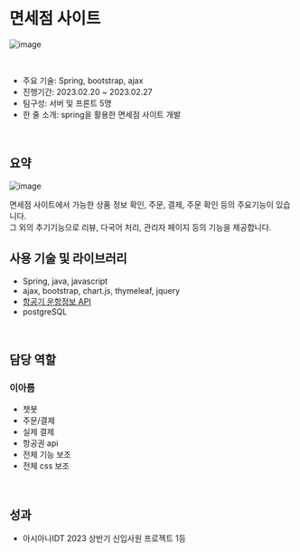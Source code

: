 # 면세점 사이트
![image](https://user-images.githubusercontent.com/72062916/226168976-9cbbef66-5a80-46ce-a5da-14035582bc65.png)

</br>

- 주요 기술: Spring, bootstrap, ajax
- 진행기간: 2023.02.20 ~ 2023.02.27
- 팀구성: 서버 및 프론트 5명
- 한 줄 소개: spring을 활용한 면세점 사이트 개발
</br>  

## **요약**
![image](https://user-images.githubusercontent.com/72062916/226169371-9a89b3f4-d0a6-494a-86fc-5cf9e2a270ab.png)

면세점 사이트에서 가능한 상품 정보 확인, 주문, 결제, 주문 확인 등의 주요기능이 있습니다. </br>
그 외의 추기기능으로 리뷰, 다국어 처리, 관리자 페이지 등의 기능을 제공합니다.
</br>

## **사용 기술 및 라이브러리**

- Spring, java, javascript
- ajax, bootstrap, chart.js, thymeleaf, jquery
- [항공기 운항정보 API](https://www.data.go.kr/tcs/dss/selectApiDataDetailView.do?publicDataPk=15000126)
- postgreSQL
</br>

## **담당 역할**
### 이아름
- 챗봇
- 주문/결제
- 실제 결제
- 항공권 api
- 전체 기능 보조
- 전체 css 보조
</br>


## **성과**

- 아시아나IDT 2023 상반기 신입사원 프로젝트 1등

